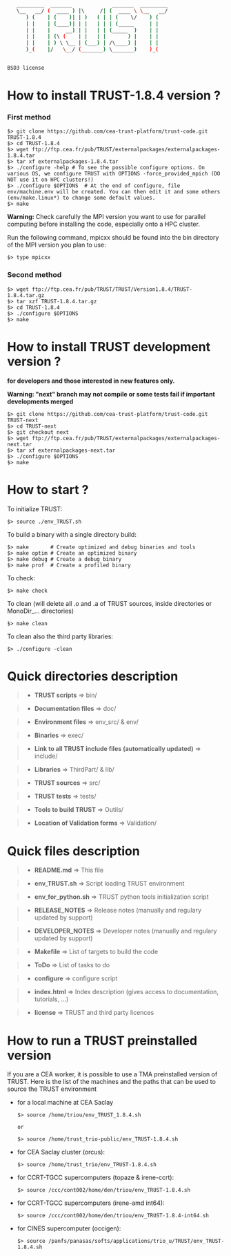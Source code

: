 
```sh
   _________  _______             _______  _________   
   \__   __/ (  ____ ) |\     /| (  ____ \ \__   __/   
      ) (    | (    )| | )   ( | | (    \/    ) (      
      | |    | (____)| | |   | | | (_____     | |      
      | |    |     __) | |   | | (_____  )    | |      
      | |    | (\ (    | |   | |       ) |    | |      
      | |    | ) \ \__ | (___) | /\____) |    | |      
      )_(    |/   \__/ (_______) \_______)    )_(      


BSD3 license

```

# **How to install TRUST-1.8.4 version ?**

### **First method**

    $> git clone https://github.com/cea-trust-platform/trust-code.git TRUST-1.8.4
    $> cd TRUST-1.8.4
    $> wget ftp://ftp.cea.fr/pub/TRUST/externalpackages/externalpackages-1.8.4.tar
    $> tar xf externalpackages-1.8.4.tar
    $> ./configure -help # To see the possible configure options. On various OS, we configure TRUST with OPTIONS -force_provided_mpich (DO NOT use it on HPC clusters!)
    $> ./configure $OPTIONS  # At the end of configure, file env/machine.env will be created. You can then edit it and some others (env/make.linux*) to change some default values.
    $> make

**Warning:** Check carefully the MPI version you want to use for parallel computing before installing the code, especially onto a HPC cluster.

Run the following command, mpicxx should be found into the bin directory of the MPI version you plan to use:

    $> type mpicxx

### **Second method**

    $> wget ftp://ftp.cea.fr/pub/TRUST/TRUST/Version1.8.4/TRUST-1.8.4.tar.gz
    $> tar xzf TRUST-1.8.4.tar.gz
    $> cd TRUST-1.8.4
    $> ./configure $OPTIONS
    $> make

# **How to install TRUST development version  ?**
**for developers and those interested in new features only.**

**Warning: "next" branch may not compile or some tests fail if important developments merged**

    $> git clone https://github.com/cea-trust-platform/trust-code.git TRUST-next
    $> cd TRUST-next
    $> git checkout next
    $> wget ftp://ftp.cea.fr/pub/TRUST/externalpackages/externalpackages-next.tar
    $> tar xf externalpackages-next.tar
    $> ./configure $OPTIONS 
    $> make

# **How to start ?**

To initialize TRUST:

	$> source ./env_TRUST.sh

To build a binary with a single directory build:

	$> make       # Create optimized and debug binaries and tools
	$> make optim # Create an optimized binary
	$> make debug # Create a debug binary
	$> make prof  # Create a profiled binary

To check:

	$> make check

To clean (will delete all .o and .a of TRUST sources, inside directories or MonoDir_... directories)

	$> make clean

To clean also the third party libraries:

	$> ./configure -clean


# **Quick directories description**

> - **TRUST scripts** => bin/

> - **Documentation files** => doc/

> - **Environment files** => env_src/ & env/

> - **Binaries** => exec/

> - **Link to all TRUST include files (automatically updated)** => include/

> - **Libraries** => ThirdPart/ & lib/

> - **TRUST sources** => src/

> - **TRUST tests** => tests/

> - **Tools to build TRUST** => Outils/

> - **Location of Validation forms** => Validation/


# **Quick files description**

> - **README.md**			=> This file

> - **env_TRUST.sh**		=> Script loading TRUST environment

> - **env_for_python.sh**	=> TRUST python tools initialization script

> - **RELEASE_NOTES**		=> Release notes (manually and regulary updated by support)

> - **DEVELOPER_NOTES**		=> Developer notes (manually and regulary updated by support)

> - **Makefile**			=>	List of targets to build the code

> - **ToDo**				=> List of tasks to do

> - **configure**			=> configure script

> - **index.html**			=> Index description (gives access to documentation, tutorials, ...)

> - **license**				=> TRUST and third party licences


# **How to run a TRUST preinstalled version**

If you are a CEA worker, it is possible to use a TMA preinstalled version of TRUST. Here is the list of the machines and the paths that can be used to source the TRUST environment

- for a local machine at CEA Saclay

      $> source /home/triou/env_TRUST_1.8.4.sh

      or

      $> source /home/trust_trio-public/env_TRUST-1.8.4.sh

- for CEA Saclay cluster (orcus):

      $> source /home/trust_trio/env_TRUST-1.8.4.sh

- for CCRT-TGCC supercomputers (topaze & irene-ccrt):

      $> source /ccc/cont002/home/den/triou/env_TRUST-1.8.4.sh

- for CCRT-TGCC supercomputers (irene-amd int64):

      $> source /ccc/cont002/home/den/triou/env_TRUST-1.8.4-int64.sh

- for CINES supercomputer (occigen):

      $> source /panfs/panasas/softs/applications/trio_u/TRUST/env_TRUST-1.8.4.sh
